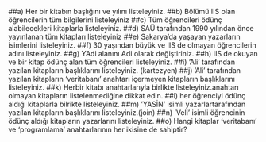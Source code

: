 ##a) Her bir kitabın başlığını ve yılını listeleyiniz.
##b) Bölümü IIS olan öğrencilerin tüm bilgilerini listeleyiniz
##c) Tüm öğrencileri ödünç alabilecekleri kitaplarla listeleyiniz.
##d) SAÜ tarafından 1990 yılından önce yayınlanan tüm kitapları listeleyiniz
##e) Sakarya’da yaşayan yazarların isimlerini listeleyiniz.
##f) 30 yaşından büyük ve IIS de olmayan öğrencilerin adını listeleyiniz.
##g) YAdi alanını Adi olarak değiştiriniz.
##h) IIS de okuyan ve bir kitap ödünç alan tüm öğrencileri listeleyiniz.
##i) ’Ali’ tarafından yazılan kitapların başlıklarını listeleyiniz. (kartezyen)
##j) ’Ali’ tarafından yazılan kitapların ‘veritabanı’ anahtarı içermeyen kitapların başlıklarını listeleyiniz.
##k) Herbir kitabı anahtarlarıyla birlikte listeleyiniz.anahtarı olmayan kitapların listelenmediğine dikkat edin.
##l) her öğrenciyi ödünç aldığı kitaplarla bilrikte listeleyiniz.
##m) ’YASİN’ isimli yazarlartarafından yazılan kitapların başlıklarını listeleyiniz.(join)
##n) ’Veli’ isimli öğrencinin ödünç aldığı kitapların yazarlarını listeleyiniz.
##o) Hangi kitaplar ‘veritabanı’ ve ‘programlama’ anahtarlarının her ikisine de sahiptir?
